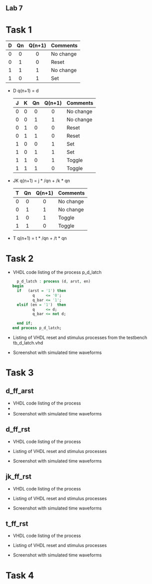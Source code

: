 ## Lab 7
# Task 1


| **D** | **Qn** | **Q(n+1)** | **Comments** |     
   | :-: | :-: | :-: | :-- |
   | 0 | 0 | 0 | No change | 
   | 0 | 1 | 0 | Reset |
   | 1 | 1 | 1 | No change | 
   | 1 | 0 | 1 | Set | 
- D q(n+1) = d 

   | **J** | **K** | **Qn** | **Q(n+1)** | **Comments** |
   | :-: | :-: | :-: | :-: | :-- |
   | 0 | 0 | 0 | 0 | No change |
   | 0 | 0 | 1 | 1 | No change |
   | 0 | 1 | 0 | 0 | Reset | 
   | 0 | 1 | 1 | 0 | Reset |
   | 1 | 0 | 0 | 1 | Set | 
   | 1 | 0 | 1 | 1 | Set |
   | 1 | 1 | 0 | 1 | Toggle |
   | 1 | 1 | 1 | 0 | Toggle |
- JK q(n+1) = j * /qn + /k * qn

   | **T** | **Qn** | **Q(n+1)** | **Comments** |
   | :-: | :-: | :-: | :-- |
   | 0 | 0 | 0 | No change | 
   | 0 | 1 | 1 | No change | 
   | 1 | 0 | 1 | Toggle | 
   | 1 | 1 | 0 | Toggle | 
- T q(n+1) = t * /qn + /t * qn
 
# Task 2
- VHDL code listing of the process p_d_latch
```vhdl
     p_d_latch : process (d, arst, en)
   begin
     if   (arst = '1') then
            q     <= '0';
            q_bar <= '1';
     elsif (en = '1')  then
            q     <= d;
            q_bar <= not d;
       
     end if;
   end process p_d_latch;  
```
- Listing of VHDL reset and stimulus processes from the testbench tb_d_latch.vhd

- Screenshot with simulated time waveforms


# Task 3
## d_ff_arst
- VHDL code listing of the process
-
- Screenshot with simulated time waveforms
## d_ff_rst
- VHDL code listing of the process

- Listing of VHDL reset and stimulus processes

- Screenshot with simulated time waveforms

## jk_ff_rst
- VHDL code listing of the process

- Listing of VHDL reset and stimulus processes

- Screenshot with simulated time waveforms

## t_ff_rst
- VHDL code listing of the process

- Listing of VHDL reset and stimulus processes

- Screenshot with simulated time waveforms


# Task 4








